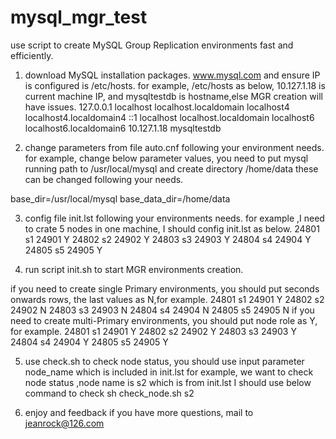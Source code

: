 # mysql_mgr_test
use script to create MySQL Group Replication environments fast and efficiently.

1. download MySQL installation packages. www.mysql.com and ensure IP is configured is /etc/hosts.
for example, /etc/hosts as below, 10.127.1.18 is current machine IP, and mysqltestdb is hostname,else MGR creation will have issues.
  127.0.0.1   localhost localhost.localdomain localhost4 localhost4.localdomain4
  ::1         localhost localhost.localdomain localhost6 localhost6.localdomain6
  10.127.1.18  mysqltestdb

2. change parameters from file auto.cnf following your environment needs.
for example, change below parameter values, you need to put mysql running path to /usr/local/mysql and create directory /home/data
these can be changed following your needs.

base_dir=/usr/local/mysql
base_data_dir=/home/data

3. config file init.lst following your environments needs.
for example ,I need to crate 5 nodes in one machine, I should config init.lst as below.
24801 s1  24901 Y
24802 s2  24902 Y 
24803 s3  24903 Y 
24804 s4  24904 Y
24805 s5  24905 Y 

4. run script init.sh to start MGR environments creation.

if you need to create single Primary environments, you should put seconds onwards rows, the last values as N,for example.
24801 s1  24901 Y
24802 s2  24902 N 
24803 s3  24903 N 
24804 s4  24904 N
24805 s5  24905 N
if you need to create multi-Primary environments, you should put node role as Y, for example.
24801 s1  24901 Y
24802 s2  24902 Y 
24803 s3  24903 Y 
24804 s4  24904 Y
24805 s5  24905 Y 

5. use check.sh to check node status, you should use input parameter node_name which is included in init.lst
for example, we want to check node status ,node name is s2 which is from init.lst
I should use below command to check
sh check_node.sh s2

6. enjoy and feedback if you have more questions, mail to jeanrock@126.com
